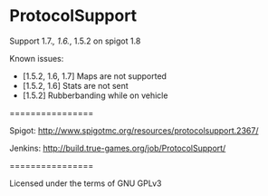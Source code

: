 ProtocolSupport
===============

Support 1.7.*, 1.6.*, 1.5.2 on spigot 1.8

Known issues:
* [1.5.2, 1.6, 1.7] Maps are not supported
* [1.5.2, 1.6] Stats are not sent
* [1.5.2] Rubberbanding while on vehicle

================

Spigot: http://www.spigotmc.org/resources/protocolsupport.2367/

Jenkins: http://build.true-games.org/job/ProtocolSupport/

================

Licensed under the terms of GNU GPLv3
